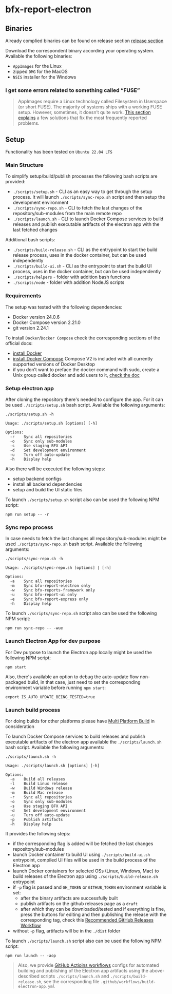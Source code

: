 # bfx-report-electron

## Binaries

Already complied binaries can be found on release section [release section](https://github.com/bitfinexcom/bfx-report-electron/releases)

Download the correspondent binary according your operating system. Available the following binaries:

- `AppImages` for the Linux
- zipped `DMG` for the MacOS
- `NSIS` installer for the Windows

### I get some errors related to something called “FUSE”

> AppImages require a Linux technology called Filesystem in Userspace (or short FUSE). The majority of systems ships with a working FUSE setup. However, sometimes, it doesn’t quite work. [This section explains](https://docs.appimage.org/user-guide/troubleshooting/fuse.html) a few solutions that fix the most frequently reported problems.

## Setup

Functionality has been tested on `Ubuntu 22.04 LTS`

### Main Structure

To simplify setup/build/publish processes the following bash scripts are provided:

- `./scripts/setup.sh` - CLI as an easy way to get through the setup process. It will launch `./scripts/sync-repo.sh` script and then setup the development environment
- `./scripts/sync-repo.sh` - CLI to fetch the last changes of the repository/sub-modules from the main remote repo
- `./scripts/launch.sh` - CLI to launch Docker Compose services to build releases and publish executable artifacts of the electron app with the last fetched changes

Additional bash scripts:

- `./scripts/build-release.sh` - CLI as the entrypoint to start the build release process, uses in the docker container, but can be used independently
- `./scripts/build-ui.sh` - CLI as the entrypoint to start the build UI process, uses in the docker container, but can be used independently
- `./scripts/helpers` - folder with addition bash functions
- `./scripts/node` - folder with addition NodeJS scripts

### Requirements

The setup was tested with the following dependencies:

- Docker version 24.0.6
- Docker Compose version 2.21.0
- git version 2.24.1

To install `Docker`/`Docker Compose` check the corresponding sections of the official docs:

- [install Docker](https://docs.docker.com/engine/install)
- [install Docker Compose](https://docs.docker.com/compose/install) Compose V2 is included with all currently supported versions of Docker Desktop
- if you don’t want to preface the docker command with sudo, create a Unix group called docker and add users to it, [check the doc](https://docs.docker.com/engine/install/linux-postinstall)

### Setup electron app

After cloning the repository there's needed to configure the app. For it can be used `./scripts/setup.sh` bash script.
Available the following arguments:

```console
./scripts/setup.sh -h

Usage: ./scripts/setup.sh [options] [-h]

Options:
  -r    Sync all repositories
  -o    Sync only sub-modules
  -s    Use staging BFX API
  -d    Set development environment
  -u    Turn off auto-update
  -h    Display help
```

Also there will be executed the following steps:

- setup backend configs
- install all backend dependencies
- setup and build the UI static files

To launch `./scripts/setup.sh` script also can be used the following NPM script:

```console
npm run setup -- -r
```

### Sync repo process

In case needs to fetch the last changes all repository/sub-modules might be used `./scripts/sync-repo.sh` bash script.
Available the following arguments:

```console
./scripts/sync-repo.sh -h

Usage: ./scripts/sync-repo.sh [options] | [-h]

Options:
  -a    Sync all repositories
  -m    Sync bfx-report-electron only
  -w    Sync bfx-reports-framework only
  -u    Sync bfx-report-ui only
  -e    Sync bfx-report-express only
  -h    Display help
```

To launch `./scripts/sync-repo.sh` script also can be used the following NPM script:

```console
npm run sync-repo -- -wue
```

### Launch Electron App for dev purpose

For Dev purpose to launch the Electron app locally might be used the following NPM script:

```console
npm start
```

Also, there's available an option to debug the auto-update flow non-packaged build, in that case, just need to set the corresponding environment variable before running `npm start`:

```console
export IS_AUTO_UPDATE_BEING_TESTED=true
```

### Launch build process

For doing builds for other platforms please have [Multi Platform Build](https://www.electron.build/multi-platform-build) in consideration

To launch Docker Compose services to build releases and publish executable artifacts of the electron app available the `./scripts/launch.sh` bash script.
Available the following arguments:

```console
./scripts/launch.sh -h

Usage: ./scripts/launch.sh [options] [-h]

Options:
  -a    Build all releases
  -l    Build Linux release
  -w    Build Windows release
  -m    Build Mac release
  -r    Sync all repositories
  -o    Sync only sub-modules
  -s    Use staging BFX API
  -d    Set development environment
  -u    Turn off auto-update
  -p    Publish artifacts
  -h    Display help
```

It provides the following steps:

- if the corresponding flag is added will be fetched the last changes repository/sub-modules
- launch Docker container to build UI using `./scripts/build-ui.sh` entrypoint, compiled UI files will be used in the build process of the Electron app
- launch Docker containers for selected OSs (Linux, Windows, Mac) to build releases of the Electron app using `./scripts/build-release.sh` entrypoint
- if `-p` flag is passed and `GH_TOKEN` or `GITHUB_TOKEN` environment variable is set:
  - after the binary artifacts are successfully built
  - publish artifacts on the github releases page as a `draft`
  - after which they can be downloaded/tested and if everything is fine, press the buttons for editing and then publishing the release with the corresponding tag, check this [Recommended GitHub Releases Workflow](https://www.electron.build/configuration/publish#recommended-github-releases-workflow)
- without `-p` flag, artifacts will be in the `./dist` folder

To launch `./scripts/launch.sh` script also can be used the following NPM script:

```console
npm run launch -- -aop
```

> Also, we provide [GitHub Actioins workflows](https://docs.github.com/en/actions/using-workflows/about-workflows) configs for automated building and publishing of the Electron app artifacts using the above-described scripts `./scripts/launch.sh` and `./scripts/build-release.sh`, see the corresponding file `.github/workflows/build-electron-app.yml`
